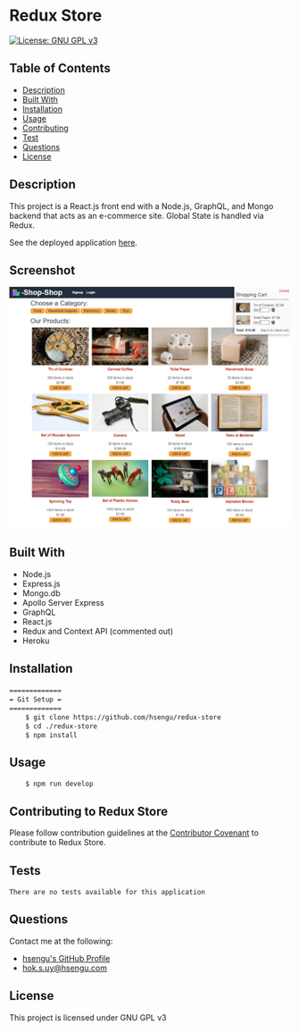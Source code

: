 # Redux Store
[![License: GNU GPL v3](https://img.shields.io/badge/License-GNU%20GPL%20v3-blue.svg)](https://www.gnu.org/licenses/gpl-3.0)

## Table of Contents
* [Description](#description)
* [Built With](#built-with)
* [Installation](#installation)
* [Usage](#usage)
* [Contributing](#contributing-to-redux-store)
* [Test](#test)
* [Questions](#questions)
* [License](#license)

## Description
This project is a React.js front end with a Node.js, GraphQL, and Mongo backend that acts as an e-commerce site. Global State is handled via Redux.

See the deployed application [here](https://floating-waters-13741.herokuapp.com/).

## Screenshot
![Screenshot](./assets/screenshots/screenshot.png)

## Built With
- Node.js
- Express.js
- Mongo.db
- Apollo Server Express
- GraphQL
- React.js
- Redux and Context API (commented out)
- Heroku

## Installation
    =============
    = Git Setup =
    =============
        $ git clone https://github.com/hsengu/redux-store
        $ cd ./redux-store
        $ npm install

## Usage
        $ npm run develop

## Contributing to Redux Store
Please follow contribution guidelines at the [Contributor Covenant](https://www.contributor-covenant.org/version/2/1/code_of_conduct/) to contribute to Redux Store.

## Tests
    There are no tests available for this application

## Questions
Contact me at the following:
- [hsengu's GitHub Profile](https://github.com/hsengu)
- hok.s.uy@hsengu.com

## License
This project is licensed under GNU GPL v3